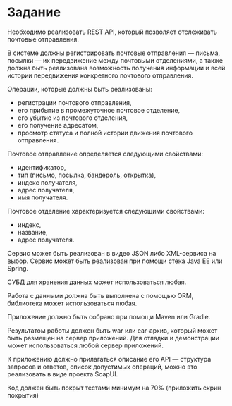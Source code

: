 # Задание

Необходимо реализовать REST API, который позволяет отслеживать почтовые отправления.

В системе должны регистрировать почтовые отправления — письма, посылки — их передвижение между почтовыми отделениями, а
также должна быть реализована возможность получения информации и всей истории передвижения конкретного почтового
отправления.

Операции, которые должны быть реализованы:

- регистрации почтового отправления,
- его прибытие в промежуточное почтовое отделение,
- его убытие из почтового отделения,
- его получение адресатом,
- просмотр статуса и полной истории движения почтового отправления.

Почтовое отправление определяется следующими свойствами:

- идентификатор,
- тип (письмо, посылка, бандероль, открытка),
- индекс получателя,
- адрес получателя,
- имя получателя.

Почтовое отделение характеризуется следующими свойствами:

- индекс,
- название,
- адрес получателя.

Сервис может быть реализован в видео JSON либо XML-сервиса на выбор. Сервис может быть реализован при помощи стека Java
EE или Spring.

СУБД для хранения данных может использоваться любая.

Работа с данными должна быть выполнена с помощью ORM, библиотека может использоваться любая.

Приложение должно быть собрано при помощи Maven или Gradle.

Результатом работы должен быть war или ear-архив, который может быть размещен на сервер приложений. Для отладки и
демонстрации может использоваться любой сервер приложений.

К приложению должно прилагаться описание его API — структура запросов и ответов, список допустимых операций, можно это
реализовать в виде проекта SoapUI.

Код должен быть покрыт тестами минимум на 70% (приложить скрин покрытия)